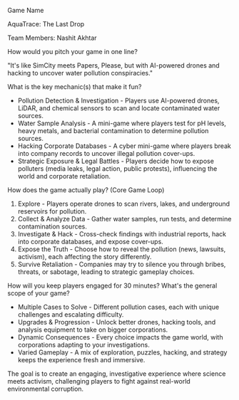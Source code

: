 Game Name

AquaTrace: The Last Drop

Team Members: Nashit Akhtar

How would you pitch your game in one line?

"It's like SimCity meets Papers, Please, but with AI-powered drones and hacking to uncover water pollution conspiracies."

What is the key mechanic(s) that make it fun?

- Pollution Detection & Investigation - Players use AI-powered drones, LiDAR, and chemical sensors to scan and locate contaminated water sources.
- Water Sample Analysis - A mini-game where players test for pH levels, heavy metals, and bacterial contamination to determine pollution sources.
- Hacking Corporate Databases - A cyber mini-game where players break into company records to uncover illegal pollution cover-ups.
- Strategic Exposure & Legal Battles - Players decide how to expose polluters (media leaks, legal action, public protests), influencing the world and corporate retaliation.

How does the game actually play? (Core Game Loop)

1. Explore - Players operate drones to scan rivers, lakes, and underground reservoirs for pollution.
2. Collect & Analyze Data - Gather water samples, run tests, and determine contamination sources.
3. Investigate & Hack - Cross-check findings with industrial reports, hack into corporate databases, and expose cover-ups.
4. Expose the Truth - Choose how to reveal the pollution (news, lawsuits, activism), each affecting the story differently.
5. Survive Retaliation - Companies may try to silence you through bribes, threats, or sabotage, leading to strategic gameplay choices.

How will you keep players engaged for 30 minutes? What's the general scope of your game?

- Multiple Cases to Solve - Different pollution cases, each with unique challenges and escalating difficulty.
- Upgrades & Progression - Unlock better drones, hacking tools, and analysis equipment to take on bigger corporations.
- Dynamic Consequences - Every choice impacts the game world, with corporations adapting to your investigations.
- Varied Gameplay - A mix of exploration, puzzles, hacking, and strategy keeps the experience fresh and immersive.

The goal is to create an engaging, investigative experience where science meets activism, challenging players to fight against real-world environmental corruption.
